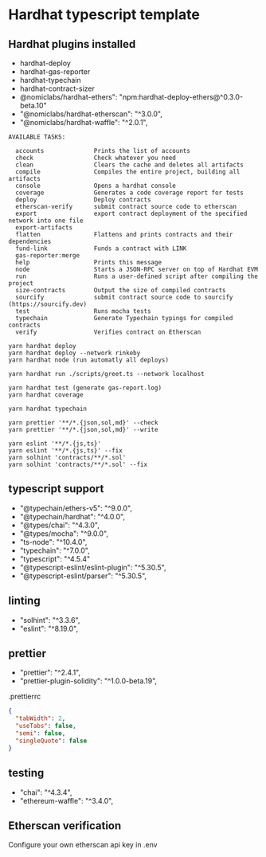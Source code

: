 # Hardhat typescript template

## Hardhat plugins installed

- hardhat-deploy
- hardhat-gas-reporter
- hardhat-typechain
- hardhat-contract-sizer
- @nomiclabs/hardhat-ethers": "npm:hardhat-deploy-ethers@^0.3.0-beta.10"
- "@nomiclabs/hardhat-etherscan": "^3.0.0",
- "@nomiclabs/hardhat-waffle": "^2.0.1",

```
AVAILABLE TASKS:

  accounts              Prints the list of accounts
  check                 Check whatever you need
  clean                 Clears the cache and deletes all artifacts
  compile               Compiles the entire project, building all artifacts
  console               Opens a hardhat console
  coverage              Generates a code coverage report for tests
  deploy                Deploy contracts
  etherscan-verify      submit contract source code to etherscan
  export                export contract deployment of the specified network into one file
  export-artifacts
  flatten               Flattens and prints contracts and their dependencies
  fund-link             Funds a contract with LINK
  gas-reporter:merge
  help                  Prints this message
  node                  Starts a JSON-RPC server on top of Hardhat EVM
  run                   Runs a user-defined script after compiling the project
  size-contracts        Output the size of compiled contracts
  sourcify              submit contract source code to sourcify (https://sourcify.dev)
  test                  Runs mocha tests
  typechain             Generate Typechain typings for compiled contracts
  verify                Verifies contract on Etherscan
```

```shell
yarn hardhat deploy
yarn hardhat deploy --network rinkeby
yarn hardhat node (run automatly all deploys)

yarn hardhat run ./scripts/greet.ts --network localhost

yarn hardhat test (generate gas-report.log)
yarn hardhat coverage

yarn hardhat typechain

yarn prettier '**/*.{json,sol,md}' --check
yarn prettier '**/*.{json,sol,md}' --write

yarn eslint '**/*.{js,ts}'
yarn eslint '**/*.{js,ts}' --fix
yarn solhint 'contracts/**/*.sol'
yarn solhint 'contracts/**/*.sol' --fix
```

## typescript support

- "@typechain/ethers-v5": "^9.0.0",
- "@typechain/hardhat": "^4.0.0",
- "@types/chai": "^4.3.0",
- "@types/mocha": "^9.0.0",
- "ts-node": "^10.4.0",
- "typechain": "^7.0.0",
- "typescript": "^4.5.4"
- "@typescript-eslint/eslint-plugin": "^5.30.5",
- "@typescript-eslint/parser": "^5.30.5",

## linting

- "solhint": "^3.3.6",
- "eslint": "^8.19.0",

## prettier

- "prettier": "^2.4.1",
- "prettier-plugin-solidity": "^1.0.0-beta.19",

.prettierrc

```json
{
  "tabWidth": 2,
  "useTabs": false,
  "semi": false,
  "singleQuote": false
}
```

## testing

- "chai": "^4.3.4",
- "ethereum-waffle": "^3.4.0",

## Etherscan verification

Configure your own etherscan api key in .env
